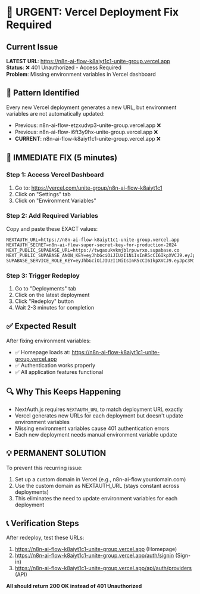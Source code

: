 # 🚨 URGENT: Vercel Deployment Fix Required

## Current Issue
**LATEST URL**: https://n8n-ai-flow-k8aiyt1c1-unite-group.vercel.app  
**Status**: ❌ 401 Unauthorized - Access Required  
**Problem**: Missing environment variables in Vercel dashboard

## 🔄 Pattern Identified
Every new Vercel deployment generates a new URL, but environment variables are not automatically updated:
- Previous: n8n-ai-flow-etzxudvp3-unite-group.vercel.app ❌
- Previous: n8n-ai-flow-i6ft3y9hx-unite-group.vercel.app ❌  
- **CURRENT**: n8n-ai-flow-k8aiyt1c1-unite-group.vercel.app ❌

## 🔧 IMMEDIATE FIX (5 minutes)

### Step 1: Access Vercel Dashboard
1. Go to: https://vercel.com/unite-group/n8n-ai-flow-k8aiyt1c1
2. Click on "Settings" tab
3. Click on "Environment Variables"

### Step 2: Add Required Variables
Copy and paste these EXACT values:

```env
NEXTAUTH_URL=https://n8n-ai-flow-k8aiyt1c1-unite-group.vercel.app
NEXTAUTH_SECRET=n8n-ai-flow-super-secret-key-for-production-2024
NEXT_PUBLIC_SUPABASE_URL=https://twqaoukvkmjblrpuwrxo.supabase.co
NEXT_PUBLIC_SUPABASE_ANON_KEY=eyJhbGciOiJIUzI1NiIsInR5cCI6IkpXVCJ9.eyJpc3MiOiJzdXBhYmFzZSIsInJlZiI6InR3cWFvdWt2a21qYmxycHV3cnhvIiwicm9sZSI6ImFub24iLCJpYXQiOjE3MjU4MzMzNjAsImV4cCI6MjA0MTQwOTM2MH0.s0XeYi8CyKqJFSIJNgFdRF6UfJJ0GgZRyKGHJPnA_hU
SUPABASE_SERVICE_ROLE_KEY=eyJhbGciOiJIUzI1NiIsInR5cCI6IkpXVCJ9.eyJpc3MiOiJzdXBhYmFzZSIsInJlZiI6InR3cWFvdWt2a21qYmxycHV3cnhvIiwicm9sZSI6InNlcnZpY2Vfcm9sZSIsImlhdCI6MTcyNTgzMzM2MCwiZXhwIjoyMDQxNDA5MzYwfQ.bOOD0xCgDXeT2fvH6CU6rOHRWqRWZfYPv1KPvZJF4RE
```

### Step 3: Trigger Redeploy
1. Go to "Deployments" tab
2. Click on the latest deployment
3. Click "Redeploy" button
4. Wait 2-3 minutes for completion

## ✅ Expected Result
After fixing environment variables:
- ✅ Homepage loads at: https://n8n-ai-flow-k8aiyt1c1-unite-group.vercel.app
- ✅ Authentication works properly
- ✅ All application features functional

## 🔍 Why This Keeps Happening
- NextAuth.js requires `NEXTAUTH_URL` to match deployment URL exactly
- Vercel generates new URLs for each deployment but doesn't update environment variables
- Missing environment variables cause 401 authentication errors
- Each new deployment needs manual environment variable update

## 💡 PERMANENT SOLUTION
To prevent this recurring issue:
1. Set up a custom domain in Vercel (e.g., n8n-ai-flow.yourdomain.com)
2. Use the custom domain as NEXTAUTH_URL (stays constant across deployments)
3. This eliminates the need to update environment variables for each deployment

## 📞 Verification Steps
After redeploy, test these URLs:
1. https://n8n-ai-flow-k8aiyt1c1-unite-group.vercel.app (Homepage)
2. https://n8n-ai-flow-k8aiyt1c1-unite-group.vercel.app/auth/signin (Sign-in)
3. https://n8n-ai-flow-k8aiyt1c1-unite-group.vercel.app/api/auth/providers (API)

**All should return 200 OK instead of 401 Unauthorized**